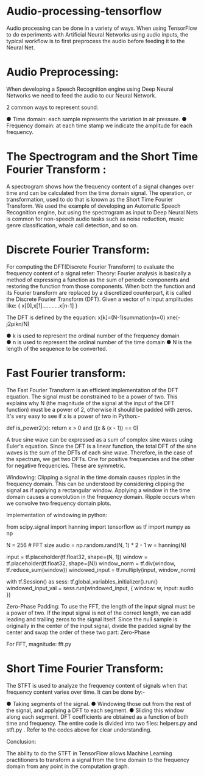 # Audio-processing-tensorflow

Audio processing can be done in a variety of ways. When using TensorFlow to do experiments with Artificial Neural Networks using audio inputs, the typical workflow is to first preprocess the audio before feeding it to the Neural Net.


# Audio Preprocessing:
When developing a Speech Recognition engine using Deep Neural Networks we need to feed the audio to our Neural Network.

2 common ways to represent sound:

●	Time domain: each sample represents the variation in air pressure.
●	Frequency domain: at each time stamp we indicate the amplitude for each frequency.

# The Spectrogram and the Short Time Fourier Transform :
A spectrogram shows how the frequency content of a signal changes over time and can be calculated from the time domain signal.
The operation, or transformation, used to do that is known as the Short Time Fourier Transform.
We used the example of developing an Automatic Speech Recognition engine, but using the spectrogram as input to Deep Neural Nets is common for non-speech audio tasks such as noise reduction, music genre classification, whale call detection, and so on.


# Discrete Fourier Transform:
For computing the DFT(Discrete Fourier Transform) to evaluate the frequency content of a signal refer:
Theory:
Fourier analysis is basically a method of expressing a function as the sum of periodic components and restoring the function from those components. When both the function and its Fourier transform are replaced by a discretized counterpart, it is called the Discrete Fourier Transform (DFT).
Given a vector of n input amplitudes like:
{ x[0],x[1]...........x[n-1] }

The DFT is defined by the equation:
x[k]=(N-1)summation(n=0) xne(-j2pikn/N)
 
●	k is used to represent the ordinal number of the frequency domain  
●	 n is used to represent the  ordinal number of the time domain 
●	 N is the length of the sequence to be converted.

# Fast Fourier transform:
The Fast Fourier Transform is an efficient implementation of the DFT equation. The signal must be constrained to be  a power of two. 
 This explains why N (the magnitude of the signal at the input of the DFT function) must be a power of 2, otherwise it should be padded with zeros. 
 It's very easy to see if x is a power of two in Python:-

def is_power2(x):
    return x > 0 and ((x & (x - 1)) == 0)

A true sine wave can be expressed as a sum of complex sine waves using Euler's equation.
Since the DFT is a linear function, the total DFT of the sine waves is the sum of the DFTs of each sine wave. Therefore, in the case of the spectrum, we get two DFTs. One for  positive frequencies and the other for  negative frequencies. These are symmetric.

Windowing:
Clipping a signal in the time domain causes ripples  in the frequency domain. 
This can be understood by considering clipping the signal as if applying a rectangular window. Applying a window in the time domain causes a convolution in the frequency domain. 
Ripple occurs when we convolve two frequency domain plots.

Implementation of windowing in python:

from scipy.signal import hanning
import tensorflow as tf
import numpy as np

N = 256 # FFT size
audio = np.random.rand(N, 1) * 2 - 1
w = hanning(N)

input  = tf.placeholder(tf.float32, shape=(N, 1))
window = tf.placeholder(tf.float32, shape=(N))
window_norm = tf.div(window, tf.reduce_sum(window))
windowed_input = tf.multiply(input, window_norm)

with tf.Session() as sess:
    tf.global_variables_initializer().run()
    windowed_input_val = sess.run(windowed_input, {
        window: w,
        input: audio
    })

Zero-Phase Padding:
To use the FFT, the length of the input signal must be a power of two. If the input signal is not of the correct length, we can add leading and trailing zeros  to the signal itself. 
 Since the null sample is originally in the center of the input signal, divide the padded signal by the center and swap the order of these two part:
Zero-Phase

For FFT, magnitude: fft.py

# Short Time Fourier Transform:
The STFT is used to analyze the frequency content of signals when that frequency content varies over time. It can be done by:-

●	Taking segments of the signal.
●	Windowing those out from the rest of the signal, and applying a DFT to each segment.
●	Sliding this window along each segment.
DFT coefficients are obtained as a function of both time and frequency.
The entire code is divided into two files: helpers.py and stft.py .
Refer to the codes above for clear understanding.


Conclusion:

The ability to do the STFT in TensorFlow allows Machine Learning practitioners to transform a signal from the time domain to the frequency domain from any point in the computation graph.
